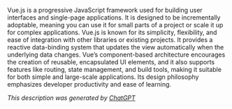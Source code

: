 Vue.js is a progressive JavaScript framework used for building user interfaces and single-page applications. It is designed to be incrementally adoptable, meaning you can use it for small parts of a project or scale it up for complex applications. Vue.js is known for its simplicity, flexibility, and ease of integration with other libraries or existing projects. It provides a reactive data-binding system that updates the view automatically when the underlying data changes. Vue’s component-based architecture encourages the creation of reusable, encapsulated UI elements, and it also supports features like routing, state management, and build tools, making it suitable for both simple and large-scale applications. Its design philosophy emphasizes developer productivity and ease of learning.

*This description was generated by [ChatGPT](https://chatgpt.com/)*
